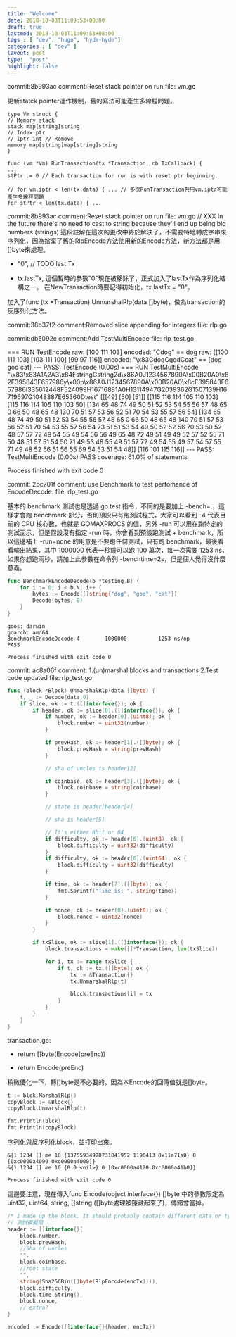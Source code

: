 ```yaml
---
title: "Welcome"
date: 2018-10-03T11:09:53+08:00
draft: true
lastmod: 2018-10-03T11:09:53+08:00
tags : [ "dev", "hugo", "hyde-hyde"]
categories : [ "dev" ]
layout: post
type:  "post"
highlight: false
---
```










commit:8b993ac
comment:Reset stack pointer on run
file:
vm.go

更新statck pointer運作機制，舊的寫法可能產生多線程問題。

    type Vm struct {
    // Memory stack
    stack map[string]string
    // Index ptr
    // iptr int // Remove
    memory map[string]map[string]string
    }

    func (vm *Vm) RunTransaction(tx *Transaction, cb TxCallback) {
    ...
    stPtr := 0 // Each transaction for run is with reset ptr beginning.

    // for vm.iptr < len(tx.data) { ... // 多次RunTransaction共用vm.iptr可能產生多線程問題
    for stPtr < len(tx.data) { ...


commit:8b993ac
comment:Reset stack pointer on run
file:
vm.go
// XXX In the future there's no need to cast to string because they'll end up being big numbers (strings)
這段註解在這次的更改中終於解決了，不需要特地轉成字串來序列化，因為捨棄了舊的RlpEncode方法使用新的Encode方法，新方法都是用[]byte來處理。

- "0", // TODO last Tx
+ tx.lastTx,
這個暫時的參數"0"現在被移除了，正式加入了lastTx作為序列化結構之一。
在NewTransaction時要記得初始化，tx.lastTx = "0"。

加入了func (tx *Transaction) UnmarshalRlp(data []byte)，做為transaction的反序列化方法。


commit:38b37f2
comment:Removed slice appending for integers
file:
rlp.go




commit:db5092c
comment:Add TestMultiEncode
file:
rlp_test.go

=== RUN   TestEncode
raw: [100 111 103] encoded: "Cdog" == dog
raw: [[100 111 103] [103 111 100] [99 97 116]] encoded: "\x83CdogCgodCcat" == [dog god cat]
--- PASS: TestEncode (0.00s)
=== RUN   TestMultiEncode
"\x83\x83A1A2A3\x84FstringGstring2d\x86A0J1234567890A\x00B20A0\x82F395843F657986y\x00p\x86A0J1234567890A\x00B20A0\x8cF395843F657986I335612448F524099H16716881A0H13114947G2039362G1507139H16719697G1048387E65360Dtest"
[[[49] [50] [51]] [[115 116 114 105 110 103] [115 116 114 105 110 103 50] [134 65 48 74 49 50 51 52 53 54 55 56 57 48 65 0 66 50 48 65 48 130 70 51 57 53 56 52 51 70 54 53 55 57 56 54] [134 65 48 74 49 50 51 52 53 54 55 56 57 48 65 0 66 50 48 65 48 140 70 51 57 53 56 52 51 70 54 53 55 57 56 54 73 51 51 53 54 49 50 52 52 56 70 53 50 52 48 57 57 72 49 54 55 49 54 56 56 49 65 48 72 49 51 49 49 52 57 52 55 71 50 48 51 57 51 54 50 71 49 53 48 55 49 51 57 72 49 54 55 49 57 54 57 55 71 49 48 52 56 51 56 55 69 54 53 51 54 48]] [116 101 115 116]]
--- PASS: TestMultiEncode (0.00s)
PASS
coverage: 61.0% of statements

Process finished with exit code 0



commit: 2bc701f
comment: use Benchmark to test perfomance of EncodeDecode.
file:
rlp_test.go

基本的 benchmark 測試也是透過 go test 指令，不同的是要加上 -bench=.，這樣才會跑 benchmark 部分，否則預設只有跑測試程式，大家可以看到 -4 代表目前的 CPU 核心數，也就是 GOMAXPROCS 的值，另外 -run 可以用在跑特定的測試函示，但是假設沒有指定 -run 時，你會看到預設跑測試 + benchmark，所以這邊補上 -run=none 的用意是不要跑任何測試，只有跑 benchmark，最後看看輸出結果，其中 1000000 代表一秒鐘可以跑 100 萬次，每一次需要 1253 ns，如果你想跑兩秒，請加上此參數在命令列 -benchtime=2s，但是個人覺得沒什麼意義。

```go
func BenchmarkEncodeDecode(b *testing.B) {
    for i := 0; i < b.N; i++ {
        bytes := Encode([]string{"dog", "god", "cat"})
        Decode(bytes, 0)
    }
}
```

    goos: darwin
    goarch: amd64
    BenchmarkEncodeDecode-4        1000000          1253 ns/op
    PASS

    Process finished with exit code 0


commit: ac8a06f
comment: 1.(un)marshal blocks and transactions 2.Test code updated
file:
rlp_test.go

```go
func (block *Block) UnmarshalRlp(data []byte) {
    t, _ := Decode(data,0)
    if slice, ok := t.([]interface{}); ok {
        if header, ok := slice[0].([]interface{}); ok {
            if number, ok := header[0].(uint8); ok {
                block.number = uint32(number)
            }

            if prevHash, ok := header[1].([]byte); ok {
                block.prevHash = string(prevHash)
            }

            // sha of uncles is header[2]   

            if coinbase, ok := header[3].([]byte); ok {
                block.coinbase = string(coinbase)
            }

            // state is header[header[4]

            // sha is header[5]

            // It's either 8bit or 64
            if difficulty, ok := header[6].(uint8); ok {
                block.difficulty = uint32(difficulty)
            }
            if difficulty, ok := header[6].(uint64); ok {
                block.difficulty = uint32(difficulty)
            }

            if time, ok := header[7].([]byte); ok {
                fmt.Sprintf("Time is: ", string(time))
            }

            if nonce, ok := header[8].(uint8); ok {
                block.nonce = uint32(nonce)
            }
        }

        if txSlice, ok := slice[1].([]interface{}); ok {
            block.transactions = make([]*Transaction, len(txSlice))

            for i, tx := range txSlice {
                if t, ok := tx.([]byte); ok {
                    tx := &Transaction{}
                    tx.UnmarshalRlp(t)

                    block.transactions[i] = tx
                }
            }
        }
    }
}
```
transaction.go:
- return []byte(Encode(preEnc))
+ return Encode(preEnc)

稍微優化一下，轉[]byte是不必要的，因為本Encode的回傳值就是[]byte。

```go
t := blck.MarshalRlp()
copyBlock := &Block{}
copyBlock.UnmarshalRlp(t)

fmt.Println(blck)
fmt.Println(copyBlock)
```

序列化與反序列化block，並打印出來。

    &{1 1234 [] me 10 {13755934970731041952 1196413 0x11a71a0} 0 [0xc0000a4090 0xc0000a4000]}
    &{1 1234 [] me 10 {0 0 <nil>} 0 [0xc0000a4120 0xc0000a41b0]}

    Process finished with exit code 0

這邊要注意，現在傳入func Encode(object interface{}) []byte 中的參數限定為uint32, uint64, string, []string ([]byte處理被隱藏起來了)，傳錯會當掉。
```go
/* I made up the block. It should probably contain different data or types. It sole purpose now is testing */
// 測試模擬用
header := []interface{}{
    block.number,
    block.prevHash,
    //Sha of uncles
    "",
    block.coinbase,
    //root state
    "",
    string(Sha256Bin([]byte(RlpEncode(encTx)))),
    block.difficulty,
    block.time.String(),
    block.nonce,
    // extra?
}

encoded := Encode([]interface{}{header, encTx})
```
